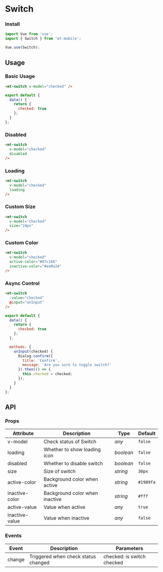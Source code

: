 # Switch

### Install

``` javascript
import Vue from 'vue';
import { Switch } from 'mt-mobile';

Vue.use(Switch);
```

## Usage

### Basic Usage

```html
<mt-switch v-model="checked" />
```

```javascript
export default {
  data() {
    return {
      checked: true
    };
  }
};  
```

### Disabled

```html
<mt-switch
  v-model="checked"
  disabled
/>
```

### Loading

```html
<mt-switch
  v-model="checked"
  loading
/>
```

### Custom Size

```html
<mt-switch
  v-model="checked"
  size="24px"
/>
```

### Custom Color

```html
<mt-switch
  v-model="checked"
  active-color="#07c160"
  inactive-color="#ee0a24"
/>
```

### Async Control

```html
<mt-switch
  :value="checked"
  @input="onInput"
/>
```

```js
export default {
  data() {
    return {
      checked: true
    };
  },

  methods: {
    onInput(checked) {
      Dialog.confirm({
        title: 'Confirm',
        message: 'Are you sure to toggle switch?'
      }).then(() => {
        this.checked = checked;
      });
    }
  }
};  
```

## API

### Props

| Attribute | Description | Type | Default |
|------|------|------|------|
| v-model | Check status of Switch | *any* | `false` |
| loading | Whether to show loading icon | *boolean* | `false` |
| disabled | Whether to disable switch | *boolean* | `false` |
| size | Size of switch | *string* | `30px` |
| active-color | Background color when active | *string* | `#1989fa` |
| inactive-color | Background color when inactive | *string* | `#fff` |
| active-value | Value when active | *any* | `true` |
| inactive-value | Value when inactive | *any* | `false` |

### Events

| Event | Description | Parameters |
|------|------|------|
| change | Triggered when check status changed | checked: is switch checked |
